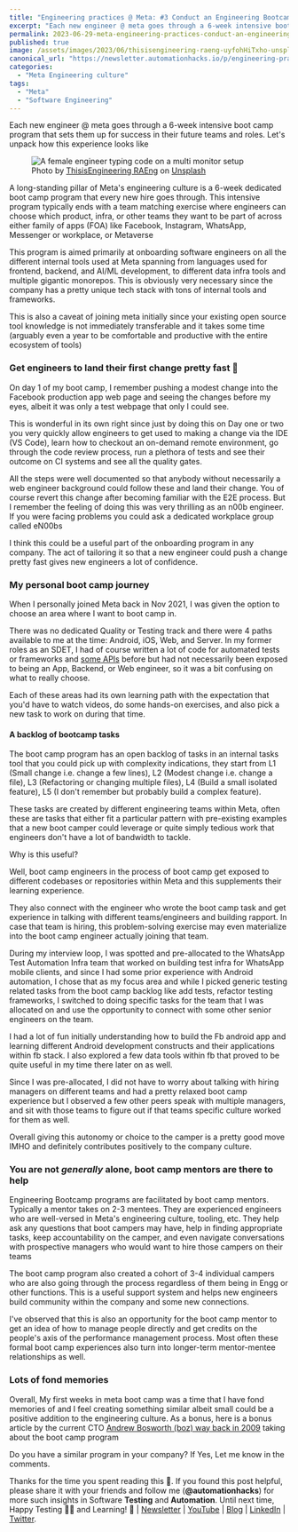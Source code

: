 ```yaml
---
title: "Engineering practices @ Meta: #3 Conduct an Engineering Bootcamp for new joiners"
excerpt: "Each new engineer @ meta goes through a 6-week intensive boot camp program that sets them up for success in their future teams and roles. Let's unpack how this experience looks like"
permalink: 2023-06-29-meta-engineering-practices-conduct-an-engineering-bootcamp-for-new-joiners
published: true
image: /assets/images/2023/06/thisisengineering-raeng-uyfohHiTxho-unsplash.jpg
canonical_url: "https://newsletter.automationhacks.io/p/engineering-practices-meta-3-conduct"
categories:
  - "Meta Engineering culture"
tags:
  - "Meta"
  - "Software Engineering"
---
```


Each new engineer @ meta goes through a 6-week intensive boot camp program that sets them up for success in their future teams and roles. Let's unpack how this experience looks like

<figure class="image">
    <img src="assets/images/2023/06/thisisengineering-raeng-uyfohHiTxho-unsplash.jpg" alt="A female engineer typing code on a multi monitor setup">
    <figcaption> Photo by <a href="https://unsplash.com/@thisisengineering?utm_source=unsplash&utm_medium=referral&utm_content=creditCopyText">ThisisEngineering RAEng</a> on <a href="https://unsplash.com/photos/uyfohHiTxho?utm_source=unsplash&utm_medium=referral&utm_content=creditCopyText">Unsplash</a>
    </figcaption>
</figure>

A long-standing pillar of Meta's engineering culture is a 6-week dedicated boot camp program that every new hire goes through. This intensive program typically ends with a team matching exercise where engineers can choose which product, infra, or other teams they want to be part of across either family of apps (FOA) like Facebook, Instagram, WhatsApp, Messenger or workplace, or Metaverse

This program is aimed primarily at onboarding software engineers on all the different internal tools used at Meta spanning from languages used for frontend, backend, and AI/ML development, to different data infra tools and multiple gigantic monorepos. This is obviously very necessary since the company has a pretty unique tech stack with tons of internal tools and frameworks.

This is also a caveat of joining meta initially since your existing open source tool knowledge is not immediately transferable and it takes some time (arguably even a year to be comfortable and productive with the entire ecosystem of tools)

### Get engineers to land their first change pretty fast 🏃

On day 1 of my boot camp, I remember pushing a modest change into the Facebook production app web page and seeing the changes before my eyes, albeit it was only a test webpage that only I could see.

This is wonderful in its own right since just by doing this on Day one or two you very quickly allow engineers to get used to making a change via the IDE (VS Code), learn how to checkout an on-demand remote environment, go through the code review process, run a plethora of tests and see their outcome on CI systems and see all the quality gates.

All the steps were well documented so that anybody without necessarily a web engineer background could follow these and land their change. You of course revert this change after becoming familiar with the E2E process. But I remember the feeling of doing this was very thrilling as an n00b engineer. If you were facing problems you could ask a dedicated workplace group called eN00bs

I think this could be a useful part of the onboarding program in any company. The act of tailoring it so that a new engineer could push a change pretty fast gives new engineers a lot of confidence.

### My personal boot camp journey

When I personally joined Meta back in Nov 2021, I was given the option to choose an area where I want to boot camp in.

There was no dedicated Quality or Testing track and there were 4 paths available to me at the time: Android, iOS, Web, and Server. In my former roles as an SDET, I had of course written a lot of code for automated tests or frameworks and [some APIs](https://github.com/automationhacks/people-api) before but had not necessarily been exposed to being an App, Backend, or Web engineer, so it was a bit confusing on what to really choose.

Each of these areas had its own learning path with the expectation that you'd have to watch videos, do some hands-on exercises, and also pick a new task to work on during that time.

#### A backlog of bootcamp tasks

The boot camp program has an open backlog of tasks in an internal tasks tool that you could pick up with complexity indications, they start from L1 (Small change i.e. change a few lines), L2 (Modest change i.e. change a file), L3 (Refactoring or changing multiple files), L4 (Build a small isolated feature), L5 (I don't remember but probably build a complex feature).

These tasks are created by different engineering teams within Meta, often these are tasks that either fit a particular pattern with pre-existing examples that a new boot camper could leverage or quite simply tedious work that engineers don't have a lot of bandwidth to tackle.

Why is this useful?

Well, boot camp engineers in the process of boot camp get exposed to different codebases or repositories within Meta and this supplements their learning experience.

They also connect with the engineer who wrote the boot camp task and get experience in talking with different teams/engineers and building rapport. In case that team is hiring, this problem-solving exercise may even materialize into the boot camp engineer actually joining that team.

During my interview loop, I was spotted and pre-allocated to the WhatsApp Test Automation Infra team that worked on building test infra for WhatsApp mobile clients, and since I had some prior experience with Android automation, I chose that as my focus area and while I picked generic testing related tasks from the boot camp backlog like add tests, refactor testing frameworks, I switched to doing specific tasks for the team that I was allocated on and use the opportunity to connect with some other senior engineers on the team.

I had a lot of fun initially understanding how to build the Fb android app and learning different Android development constructs and their applications within fb stack. I also explored a few data tools within fb that proved to be quite useful in my time there later on as well.

Since I was pre-allocated, I did not have to worry about talking with hiring managers on different teams and had a pretty relaxed boot camp experience but I observed a few other peers speak with multiple managers, and sit with those teams to figure out if that teams specific culture worked for them as well.

Overall giving this autonomy or choice to the camper is a pretty good move IMHO and definitely contributes positively to the company culture.

### You are not _generally_ alone, boot camp mentors are there to help

Engineering Bootcamp programs are facilitated by boot camp mentors. Typically a mentor takes on 2-3 mentees. They are experienced engineers who are well-versed in Meta's engineering culture, tooling, etc. They help ask any questions that boot campers may have, help in finding appropriate tasks, keep accountability on the camper, and even navigate conversations with prospective managers who would want to hire those campers on their teams

The boot camp program also created a cohort of 3-4 individual campers who are also going through the process regardless of them being in Engg or other functions. This is a useful support system and helps new engineers build community within the company and some new connections.

I've observed that this is also an opportunity for the boot camp mentor to get an idea of how to manage people directly and get credits on the people's axis of the performance management process. Most often these formal boot camp experiences also turn into longer-term mentor-mentee relationships as well.

### Lots of fond memories

Overall, My first weeks in meta boot camp was a time that I have fond memories of and I feel creating something similar albeit small could be a positive addition to the engineering culture. As a bonus, here is a bonus article by the current CTO [Andrew Bosworth (boz) way back in 2009](https://engineering.fb.com/2009/11/19/production-engineering/facebook-engineering-bootcamp/) taking about the boot camp program

Do you have a similar program in your company? If Yes, Let me know in the comments.

Thanks for the time you spent reading this 🙌. If you found this post helpful, please share it with your friends and follow me (**@automationhacks**) for more such insights in Software **Testing** and **Automation**. Until next time, Happy Testing 🕵🏻 and Learning! 🌱 | [Newsletter](https://newsletter.automationhacks.io/) | [YouTube](https://www.youtube.com/@automationhacks) | [Blog](https://automationhacks.io/) | [LinkedIn](https://www.linkedin.com/in/automationhacks/) | [Twitter](https://twitter.com/automationhacks).
